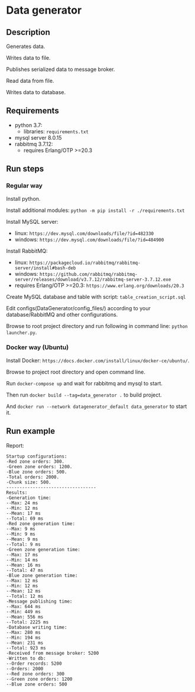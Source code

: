 # Data generator
## Description
Generates data.

Writes data to file.

Publishes serialized data to message broker.

Read data from file.

Writes data to database.
## Requirements
- python 3.7:
  - libraries: `requirements.txt`
- mysql server 8.0.15
- rabbitmq 3.7.12:
  - requires Erlang/OTP >=20.3
## Run steps
### Regular way
Install python.

Install additional modules:
`python -m pip install -r ./requirements.txt`

Install MySQL server:
  - linux:
    `https://dev.mysql.com/downloads/file/?id=482330`
  - windows:
    `https://dev.mysql.com/downloads/file/?id=484900`

Install RabbitMQ:
  - linux:
    `https://packagecloud.io/rabbitmq/rabbitmq-server/install#bash-deb`
  - windows:
    `https://github.com/rabbitmq/rabbitmq-server/releases/download/v3.7.12/rabbitmq-server-3.7.12.exe`
  - requires Erlang/OTP >=20.3:
    `https://www.erlang.org/downloads/20.3`

Create MySQL database and table with script:
`table_creation_script.sql`

Edit configs(DataGenerator/config_files/) according to your database/RabbitMQ and other configurations.

Browse to root project directory and run following in command line: `python launcher.py`.
### Docker way (Ubuntu)
Install Docker: `https://docs.docker.com/install/linux/docker-ce/ubuntu/`.

Browse to project root directory and open command line.

Run `docker-compose up` and wait for rabbitmq and mysql to start.

Then run `docker build --tag=data_generator .` to build project.

And `docker run --network datagenerator_default data_generator` to start it.
## Run example
Report:
```
Startup configurations:
-Red zone orders: 300.
-Green zone orders: 1200.
-Blue zone orders: 500.
-Total orders: 2000.
-Chunk size: 500.
----------------------------------
Results:
-Generation time:
--Max: 24 ms
--Min: 12 ms
--Mean: 17 ms
--Total: 69 ms
-Red zone generation time:
--Max: 9 ms
--Min: 9 ms
--Mean: 9 ms
--Total: 9 ms
-Green zone generation time:
--Max: 17 ms
--Min: 14 ms
--Mean: 16 ms
--Total: 47 ms
-Blue zone generation time:
--Max: 12 ms
--Min: 12 ms
--Mean: 12 ms
--Total: 12 ms
-Message publishing time:
--Max: 644 ms
--Min: 449 ms
--Mean: 556 ms
--Total: 2225 ms
-Database writing time:
--Max: 280 ms
--Min: 194 ms
--Mean: 231 ms
--Total: 923 ms
-Received from message broker: 5200
-Written to db:
--Order records: 5200
--Orders: 2000
--Red zone orders: 300
--Green zone orders: 1200
--Blue zone orders: 500
```
